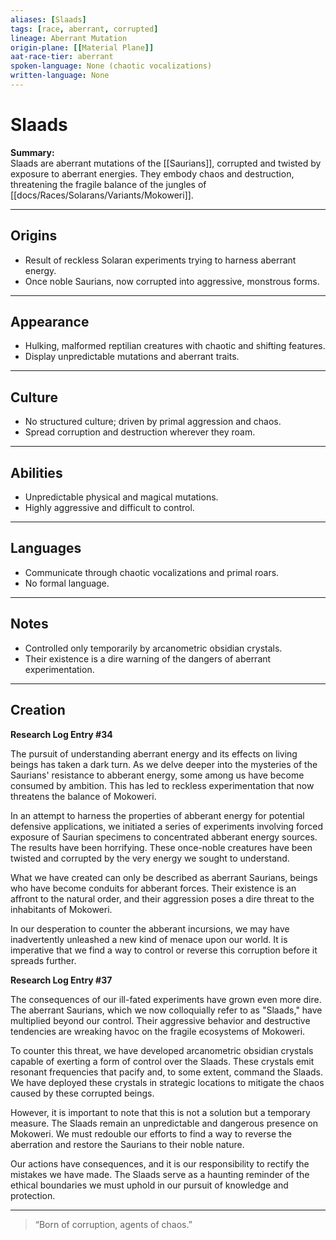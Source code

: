 ```yaml
---
aliases: [Slaads]
tags: [race, aberrant, corrupted]
lineage: Aberrant Mutation
origin-plane: [[Material Plane]]
aat-race-tier: aberrant
spoken-language: None (chaotic vocalizations)
written-language: None
---
```


# Slaads

**Summary:**  
Slaads are aberrant mutations of the [[Saurians]], corrupted and twisted by exposure to aberrant energies. They embody chaos and destruction, threatening the fragile balance of the jungles of [[docs/Races/Solarans/Variants/Mokoweri]].

---

## Origins

- Result of reckless Solaran experiments trying to harness aberrant energy.  
- Once noble Saurians, now corrupted into aggressive, monstrous forms.

---

## Appearance

- Hulking, malformed reptilian creatures with chaotic and shifting features.  
- Display unpredictable mutations and aberrant traits.

---

## Culture

- No structured culture; driven by primal aggression and chaos.  
- Spread corruption and destruction wherever they roam.

---

## Abilities

- Unpredictable physical and magical mutations.  
- Highly aggressive and difficult to control.

---

## Languages

- Communicate through chaotic vocalizations and primal roars.  
- No formal language.

---

## Notes

- Controlled only temporarily by arcanometric obsidian crystals.  
- Their existence is a dire warning of the dangers of aberrant experimentation.

---

## Creation
**Research Log Entry #34**

The pursuit of understanding aberrant energy and its effects on living beings has taken a dark turn. As we delve deeper into the mysteries of the Saurians' resistance to abberant energy, some among us have become consumed by ambition. This has led to reckless experimentation that now threatens the balance of Mokoweri.

In an attempt to harness the properties of abberant energy for potential defensive applications, we initiated a series of experiments involving forced exposure of Saurian specimens to concentrated abberant energy sources. The results have been horrifying. These once-noble creatures have been twisted and corrupted by the very energy we sought to understand.

What we have created can only be described as aberrant Saurians, beings who have become conduits for abberant forces. Their existence is an affront to the natural order, and their aggression poses a dire threat to the inhabitants of Mokoweri.

In our desperation to counter the abberant incursions, we may have inadvertently unleashed a new kind of menace upon our world. It is imperative that we find a way to control or reverse this corruption before it spreads further.

**Research Log Entry #37**

The consequences of our ill-fated experiments have grown even more dire. The aberrant Saurians, which we now colloquially refer to as "Slaads," have multiplied beyond our control. Their aggressive behavior and destructive tendencies are wreaking havoc on the fragile ecosystems of Mokoweri.

To counter this threat, we have developed arcanometric obsidian crystals capable of exerting a form of control over the Slaads. These crystals emit resonant frequencies that pacify and, to some extent, command the Slaads. We have deployed these crystals in strategic locations to mitigate the chaos caused by these corrupted beings.

However, it is important to note that this is not a solution but a temporary measure. The Slaads remain an unpredictable and dangerous presence on Mokoweri. We must redouble our efforts to find a way to reverse the aberration and restore the Saurians to their noble nature.

Our actions have consequences, and it is our responsibility to rectify the mistakes we have made. The Slaads serve as a haunting reminder of the ethical boundaries we must uphold in our pursuit of knowledge and protection.

---

> “Born of corruption, agents of chaos.”
